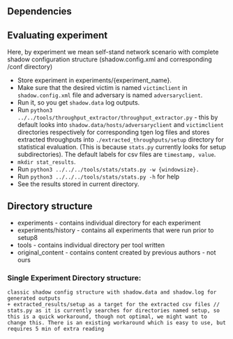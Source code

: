 ## Dependencies

## Evaluating experiment
Here, by experiment we mean self-stand network scenario with complete shadow configuration structure (shadow.config.xml and corresponding /conf directory)
* Store experiment in experiments/{experiment_name}.
* Make sure that the desired victim is named `victimclient` in `shadow.config.xml` file and adversary is named `adversaryclient`. 
* Run it, so you get `shadow.data` log outputs.
* Run `python3 ../../tools/throughput_extractor/throughput_extractor.py` - this by default looks into `shadow.data/hosts/adversaryclient` and `victimclient` directories respectively for corresponding tgen log files and stores extracted throughputs into `./extracted_throughputs/setup` directory for statistical evaluation. (This is because `stats.py` currently looks for setup subdirectories). The default labels for csv files are `timestamp, value`.
* `mkdir stat_results`. 
* Run `python3 ../../../tools/stats/stats.py -w {windowsize}.`
* Run `python3 ../../../tools/stats/stats.py -h` for help
* See the results stored in current directory.

## Directory structure
* experiments - contains individual directory for each experiment
* experiments/history - contains all experiments that were run prior to setup8
* tools - contains individual directory per tool written
* original_content - contains content created by previous authors - not ours

### Single Experiment Directory structure:
	classic shadow config structure with shadow.data and shadow.log for generated outputs
	+ extracted_results/setup as a target for the extracted csv files // stats.py as it is currently searches for directories named setup, so this is a quick workaround, though not optimal, we might want to change this. There is an existing workaround which is easy to use, but requires 5 min of extra reading

